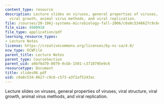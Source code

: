 ```yaml
---
content_type: resource
description: Lecture slides on viruses, general properties of viruses, viral structure,
  viral growth, animal virus methods, and viral replication.
file: /courses/20-106j-systems-microbiology-fall-2006/c0a8c5348627c9c6c573a3f2af5243ac_slides06.pdf
file_size: 4508918
file_type: application/pdf
learning_resource_types:
- Lecture Notes
license: https://creativecommons.org/licenses/by-nc-sa/4.0/
ocw_type: OCWFile
parent_title: Lecture Notes
parent_type: CourseSection
parent_uid: a9bf6d70-8079-9cbb-1501-c3710795e9c6
resourcetype: Document
title: slides06.pdf
uid: c0a8c534-8627-c9c6-c573-a3f2af5243ac
---
```

Lecture slides on viruses, general properties of viruses, viral structure, viral growth, animal virus methods, and viral replication.